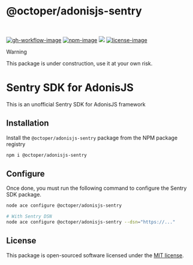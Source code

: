 # @octoper/adonisjs-sentry

<br />

[![gh-workflow-image]][gh-workflow-url] [![npm-image]][npm-url] ![][typescript-image] [![license-image]][license-url]

> [!WARNING]
> This package is under construction, use it at your own risk.

# Sentry SDK for AdonisJS
This is an unofficial Sentry SDK for AdonisJS framework

## Installation
Install the `@octoper/adonisjs-sentry` package from the NPM package registry
```bash
npm i @octoper/adonisjs-sentry
```

## Configure
Once done, you must run the following command to configure the Sentry SDK package.

```bash
node ace configure @octoper/adonisjs-sentry

# With Sentry DSN
node ace configure @octoper/adonisjs-sentry --dsn="https://..."
```

## License
This package is open-sourced software licensed under the [MIT license](LICENSE.md).

[gh-workflow-image]: https://img.shields.io/github/actions/workflow/status/octoper/adonisjs-sentry/test.yml?style=for-the-badge
[gh-workflow-url]: https://github.com/octoper/adonisjs-sentry/actions/workflows/test.yml "Github action"

[npm-image]: https://img.shields.io/npm/v/@octoper/adonisjs-sentry/latest.svg?style=for-the-badge&logo=npm
[npm-url]: https://www.npmjs.com/package/@octoper/adonisjs-sentry/v/latest "npm"

[typescript-image]: https://img.shields.io/badge/Typescript-294E80.svg?style=for-the-badge&logo=typescript

[license-url]: LICENSE.md
[license-image]: https://img.shields.io/github/license/octoper/adonisjs-sentry?style=for-the-badge
